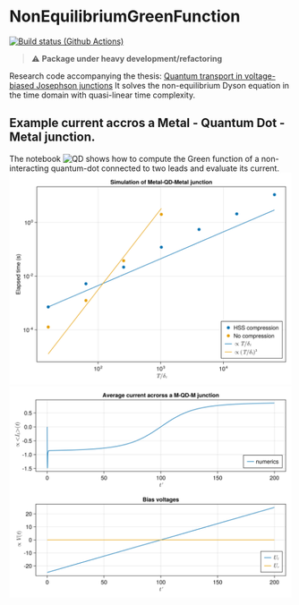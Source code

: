 
# NonEquilibriumGreenFunction
[![Build status (Github Actions)](https://github.com/BaptisteLamic/NonEquilibriumGreenFunction.jl/workflows/CI/badge.svg)](https://github.com/BaptisteLamic/NonEquilibriumGreenFunction.jl/actions)

> :warning: **Package under heavy development/refactoring**

Research code accompanying the thesis: [Quantum transport in voltage-biased Josephson junctions](https://www.theses.fr/s210157#)
It solves the non-equilibrium Dyson equation in the time domain with quasi-linear time complexity.


## Example current accros a Metal - Quantum Dot - Metal junction.
The notebook ![QD](examples/MQDM_junction.ipynb) shows how to compute the Green function of a non-interacting quantum-dot connected to two leads and 
evaluate its current. 
![Benchmark_QD_equilibrium](examples/equilibrium_benchmark.svg)
![QD_Iavr](examples/average_current_QD.svg)